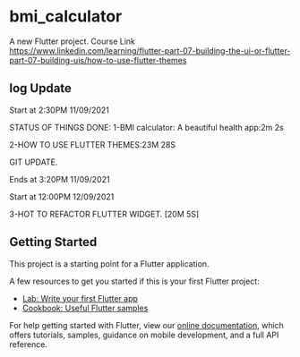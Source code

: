 # bmi_calculator

A new Flutter project.
Course Link https://www.linkedin.com/learning/flutter-part-07-building-the-ui-or-flutter-part-07-building-uis/how-to-use-flutter-themes

log Update
--------------------------
Start at 2:30PM 11/09/2021

STATUS OF THINGS DONE:
1-BMI calculator: A beautiful health app:2m 2s

2-HOW TO USE FLUTTER THEMES:23M 28S

GIT UPDATE.

Ends at 3:20PM 11/09/2021

Start at 12:00PM 12/09/2021

3-HOT TO REFACTOR FLUTTER WIDGET. [20M 5S]

## Getting Started

This project is a starting point for a Flutter application.

A few resources to get you started if this is your first Flutter project:

- [Lab: Write your first Flutter app](https://flutter.dev/docs/get-started/codelab)
- [Cookbook: Useful Flutter samples](https://flutter.dev/docs/cookbook)

For help getting started with Flutter, view our
[online documentation](https://flutter.dev/docs), which offers tutorials,
samples, guidance on mobile development, and a full API reference.
